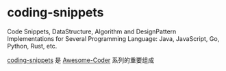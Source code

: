 # coding-snippets

Code Snippets, DataStructure, Algorithm and DesignPattern Implementations for Several Programming Language: Java, JavaScript, Go, Python, Rust, etc.

[coding-snippets](https://github.com/wxyyxc1992/coding-snippets) 是 [Awesome-Coder](https://github.com/wxyyxc1992/Awesome-Coder) 系列的重要组成
